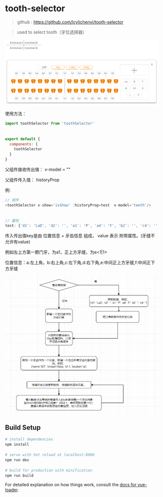 # tooth-selector

> github : https://github.com/lcylichenyi/tooth-selector

> used to select tooth（牙位选择器）
>
> 

![1556503022365](https://github.com/lcylichenyi/tooth-selector/blob/test/src/assets/1556503022365.png?raw=true)



使用方法： 

```javascript
import toothSelector from 'toothSelector'


export default {
  components: {
    toothSelector
  }
}

```





父组件接收传出值： v-model = ""

父组件传入值： historyProp

例: 

```javascript
// 组件
<toothSelector v-show='isShow' :historyProp=test  v-model='teeth'/>


// 属性
test: {'d1': 'LaD', 'd2': '', 'a1': 'P', 'a4': 'F', 'b2': '', 'c4': '',"d<6|7>": ""}
```

传入传出值key是由 位置信息 + 牙齿信息 组成， value 表示 附带属性。(牙缝不允许有value)

例如左上方第一颗门牙，为a1，正上方牙缝，为e<1|1>

位置信息：a:左上角，b:右上角,c:左下角,d:右下角,e:中间正上方牙缝,f:中间正下方牙缝



![1556503330447](https://github.com/lcylichenyi/tooth-selector/blob/test/src/assets/1556503330447.png?raw=true)

## Build Setup

``` bash
# install dependencies
npm install

# serve with hot reload at localhost:8080
npm run dev

# build for production with minification
npm run build
```

For detailed explanation on how things work, consult the [docs for vue-loader](http://vuejs.github.io/vue-loader).
